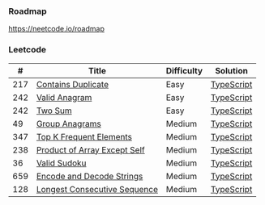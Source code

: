 ### Roadmap

https://neetcode.io/roadmap

### Leetcode

| #   | Title                                                                                       | Difficulty | Solution                                                       |
| --- | ------------------------------------------------------------------------------------------- | ---------- | -------------------------------------------------------------- |
| 217 | [Contains Duplicate](https://leetcode.com/problems/contains-duplicate/)                     | Easy       | [TypeScript](./TypeScript/217.contains-duplicate.ts)           |
| 242 | [Valid Anagram](https://leetcode.com/problems/valid-anagram/)                               | Easy       | [TypeScript](./TypeScript/242.valid-anagram.ts)                |
| 242 | [Two Sum](https://leetcode.com/problems/two-sum/)                                           | Easy       | [TypeScript](./TypeScript/1.two-sum.ts)                        |
| 49  | [Group Anagrams](https://leetcode.com/problems/two-sum/)                                    | Medium     | [TypeScript](./TypeScript/49.group-anagrams.ts)                |
| 347 | [Top K Frequent Elements](https://leetcode.com/problems/top-k-frequent-elements/)           | Medium     | [TypeScript](./TypeScript/347.top-k-frequent-elements.ts)      |
| 238 | [Product of Array Except Self](https://leetcode.com/problems/product-of-array-except-self/) | Medium     | [TypeScript](./TypeScript/238.product-of-array-except-self.ts) |
| 36  | [Valid Sudoku](https://leetcode.com/problems/valid-sudoku/)                                 | Medium     | [TypeScript](./TypeScript/36.valid-sudoku.ts)                  |
| 659 | [Encode and Decode Strings](https://www.lintcode.com/problem/659/)                          | Medium     | [TypeScript](./TypeScript/659.encode-and-decode-strings.ts)    |
| 128 | [Longest Consecutive Sequence](https://leetcode.com/problems/longest-consecutive-sequence/) | Medium     | [TypeScript](./TypeScript/128.longest-consecutive-sequence.ts) |
